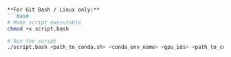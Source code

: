 ```markdown
**For Git Bash / Linux only:**
```bash
# Make script executable
chmod +x script.bash

# Run the script
./script.bash <path_to_conda.sh> <conda_env_name> <gpu_ids> <path_to_config_dir>
```
